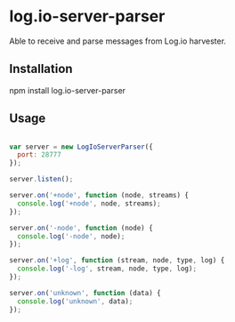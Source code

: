 # log.io-server-parser

Able to receive and parse messages from Log.io harvester.

## Installation

npm install log.io-server-parser

## Usage

```javascript

var server = new LogIoServerParser({
  port: 28777
});

server.listen();

server.on('+node', function (node, streams) {
  console.log('+node', node, streams);
});

server.on('-node', function (node) {
  console.log('-node', node);
});

server.on('+log', function (stream, node, type, log) {
  console.log('-log', stream, node, type, log);
});

server.on('unknown', function (data) {
  console.log('unknown', data);
});

```